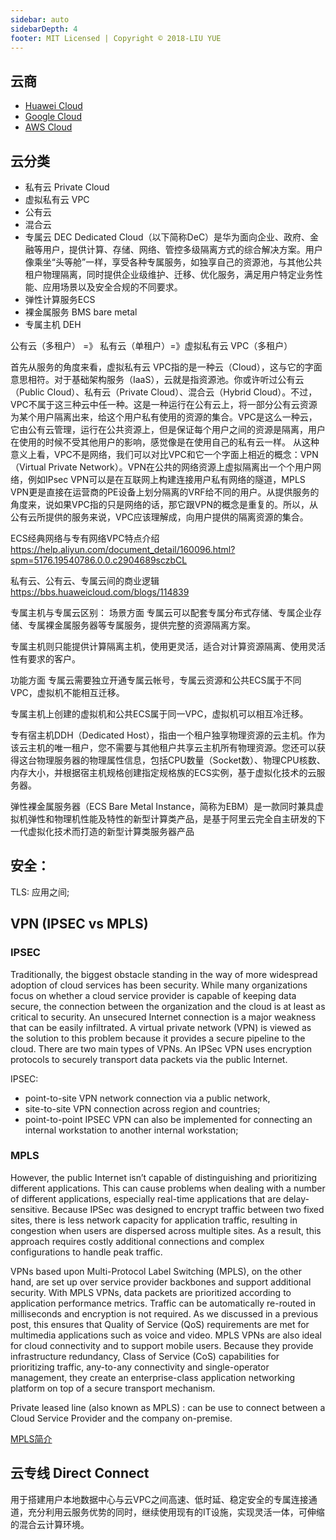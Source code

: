```yaml
---
sidebar: auto
sidebarDepth: 4
footer: MIT Licensed | Copyright © 2018-LIU YUE
---
```


## 云商
+ [Huawei Cloud](/docs/software/project_manage/cloud_huawei)
+ [Google Cloud](/docs/software/project_manage/cloud_google)
+ [AWS Cloud](/docs/software/project_manage/cloud_aws)

## 云分类
+ 私有云 Private Cloud
+ 虚拟私有云 VPC
+ 公有云
+ 混合云 
+ 专属云 DEC
    Dedicated Cloud（以下简称DeC）是华为面向企业、政府、金融等用户，提供计算、存储、网络、管控多级隔离方式的综合解决方案。用户像乘坐“头等舱”一样，享受各种专属服务，如独享自己的资源池，与其他公共租户物理隔离，同时提供企业级维护、迁移、优化服务，满足用户特定业务性能、应用场景以及安全合规的不同要求。
+ 弹性计算服务ECS
+ 裸金属服务 BMS bare metal
+ 专属主机 DEH

公有云（多租户） =》 私有云（单租户）=》虚拟私有云 VPC（多租户）

首先从服务的角度来看，虚拟私有云 VPC指的是一种云（Cloud），这与它的字面意思相符。对于基础架构服务（IaaS），云就是指资源池。你或许听过公有云（Public Cloud）、私有云（Private Cloud）、混合云（Hybrid Cloud）。不过，VPC不属于这三种云中任一种。这是一种运行在公有云上，将一部分公有云资源为某个用户隔离出来，给这个用户私有使用的资源的集合。VPC是这么一种云，它由公有云管理，运行在公共资源上，但是保证每个用户之间的资源是隔离，用户在使用的时候不受其他用户的影响，感觉像是在使用自己的私有云一样。
从这种意义上看，VPC不是网络，我们可以对比VPC和它一个字面上相近的概念：VPN（Virtual Private Network）。VPN在公共的网络资源上虚拟隔离出一个个用户网络，例如IPsec VPN可以是在互联网上构建连接用户私有网络的隧道，MPLS VPN更是直接在运营商的PE设备上划分隔离的VRF给不同的用户。从提供服务的角度来，说如果VPC指的只是网络的话，那它跟VPN的概念是重复的。所以，从公有云所提供的服务来说，VPC应该理解成，向用户提供的隔离资源的集合。

ECS经典网络与专有网络VPC特点介绍
https://help.aliyun.com/document_detail/160096.html?spm=5176.19540786.0.0.c2904689sczbCL


私有云、公有云、专属云间的商业逻辑
https://bbs.huaweicloud.com/blogs/114839

专属主机与专属云区别：
场景方面
专属云可以配套专属分布式存储、专属企业存储、专属裸金属服务器等专属服务，提供完整的资源隔离方案。

专属主机则只能提供计算隔离主机，使用更灵活，适合对计算资源隔离、使用灵活性有要求的客户。

功能方面
专属云需要独立开通专属云帐号，专属云资源和公共ECS属于不同VPC，虚拟机不能相互迁移。

专属主机上创建的虚拟机和公共ECS属于同一VPC，虚拟机可以相互冷迁移。

专有宿主机DDH（Dedicated Host），指由一个租户独享物理资源的云主机。作为该云主机的唯一租户，您不需要与其他租户共享云主机所有物理资源。您还可以获得这台物理服务器的物理属性信息，包括CPU数量（Socket数）、物理CPU核数、内存大小，并根据宿主机规格创建指定规格族的ECS实例，基于虚拟化技术的云服务器。

弹性裸金属服务器（ECS Bare Metal Instance，简称为EBM）是一款同时兼具虚拟机弹性和物理机性能及特性的新型计算类产品，是基于阿里云完全自主研发的下一代虚拟化技术而打造的新型计算类服务器产品


## 安全：
TLS:
应用之间;


## VPN (IPSEC vs MPLS)
### IPSEC
Traditionally, the biggest obstacle standing in the way of more widespread adoption of cloud services has been security. While many organizations focus on whether a cloud service provider is capable of keeping data secure, the connection between the organization and the cloud is at least as critical to security. An unsecured Internet connection is a major weakness that can be easily infiltrated.
A virtual private network (VPN) is viewed as the solution to this problem because it provides a secure pipeline to the cloud. There are two main types of VPNs. An IPSec VPN uses encryption protocols to securely transport data packets via the public Internet. 

IPSEC:
+ point-to-site VPN network connection via a public network,
+ site-to-site VPN connection across region and countries;
+ point-to-point IPSEC VPN can also be implemented for connecting an internal workstation to another internal workstation;

### MPLS
However, the public Internet isn’t capable of distinguishing and prioritizing different applications.
This can cause problems when dealing with a number of different applications, especially real-time applications that are delay-sensitive. Because IPSec was designed to encrypt traffic between two fixed sites, there is less network capacity for application traffic, resulting in congestion when users are dispersed across multiple sites. As a result, this approach requires costly additional connections and complex configurations to handle peak traffic.

VPNs based upon Multi-Protocol Label Switching (MPLS), on the other hand, are set up over service provider backbones and support additional security. With MPLS VPNs, data packets are prioritized according to application performance metrics. Traffic can be automatically re-routed in milliseconds and encryption is not required. As we discussed in a previous post, this ensures that Quality of Service (QoS) requirements are met for multimedia applications such as voice and video.
MPLS VPNs are also ideal for cloud connectivity and to support mobile users. Because they provide infrastructure redundancy, Class of Service (CoS) capabilities for prioritizing traffic, any-to-any connectivity and single-operator management, they create an enterprise-class application networking platform on top of a secure transport mechanism.

Private leased line (also known as MPLS) :
can be use to connect between a Cloud Service Provider and the company on-premise.

[MPLS简介](https://bbs.huaweicloud.com/blogs/313996)


## 云专线 Direct Connect

用于搭建用户本地数据中心与云VPC之间高速、低时延、稳定安全的专属连接通道，充分利用云服务优势的同时，继续使用现有的IT设施，实现灵活一体，可伸缩的混合云计算环境。

